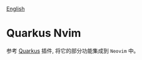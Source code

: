 [English](./README_en.md)

# Quarkus Nvim

参考 [Quarkus](https://github.com/redhat-developer/vscode-quarkus) 插件, 将它的部分功能集成到 `Neovim` 中。
